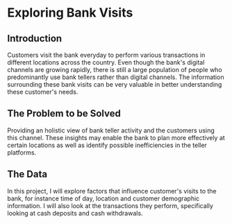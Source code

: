 # Exploring Bank Visits

## Introduction
Customers visit the bank everyday to perform various transactions in different locations across the country. Even though the bank's digital channels are growing rapidly, there is still a large population of people who predominantly use bank tellers rather than digital channels.   The information surrounding these bank visits can be very valuable  in better understanding these customer's needs. 

## The Problem to be Solved
Providing an holistic view of bank teller activity and the customers using this channel. These insights may enable the bank to plan more effectively at certain locations as well as identify possible inefficiencies in the teller platforms.

## The Data
In this project, I will explore factors that influence customer's visits to the bank, for instance time of day, location and customer demographic information. I will also look at the transactions they perform, specifically looking at cash deposits and cash withdrawals.  